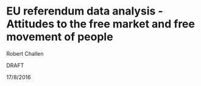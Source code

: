 # EU referendum data analysis - Attitudes to the free market and free movement of people

<div class='authors'>
Robert Challen

DRAFT

17/8/2016
</div>
